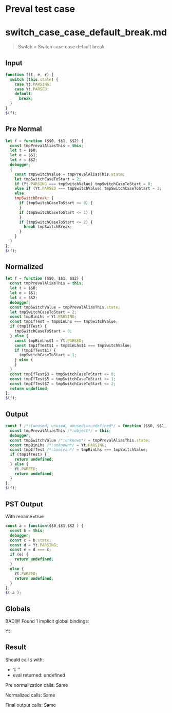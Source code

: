 # Preval test case

# switch_case_case_default_break.md

> Switch > Switch case case default break
>
>

## Input

`````js filename=intro
function f(t, e, r) {
  switch (this.state) {
    case Yt.PARSING:
    case Yt.PARSED:
    default:
      break;
  }
}
$(f);
`````

## Pre Normal


`````js filename=intro
let f = function ($$0, $$1, $$2) {
  const tmpPrevalAliasThis = this;
  let t = $$0;
  let e = $$1;
  let r = $$2;
  debugger;
  {
    const tmpSwitchValue = tmpPrevalAliasThis.state;
    let tmpSwitchCaseToStart = 2;
    if (Yt.PARSING === tmpSwitchValue) tmpSwitchCaseToStart = 0;
    else if (Yt.PARSED === tmpSwitchValue) tmpSwitchCaseToStart = 1;
    else;
    tmpSwitchBreak: {
      if (tmpSwitchCaseToStart <= 0) {
      }
      if (tmpSwitchCaseToStart <= 1) {
      }
      if (tmpSwitchCaseToStart <= 2) {
        break tmpSwitchBreak;
      }
    }
  }
};
$(f);
`````

## Normalized


`````js filename=intro
let f = function ($$0, $$1, $$2) {
  const tmpPrevalAliasThis = this;
  let t = $$0;
  let e = $$1;
  let r = $$2;
  debugger;
  const tmpSwitchValue = tmpPrevalAliasThis.state;
  let tmpSwitchCaseToStart = 2;
  const tmpBinLhs = Yt.PARSING;
  const tmpIfTest = tmpBinLhs === tmpSwitchValue;
  if (tmpIfTest) {
    tmpSwitchCaseToStart = 0;
  } else {
    const tmpBinLhs$1 = Yt.PARSED;
    const tmpIfTest$1 = tmpBinLhs$1 === tmpSwitchValue;
    if (tmpIfTest$1) {
      tmpSwitchCaseToStart = 1;
    } else {
    }
  }
  const tmpIfTest$3 = tmpSwitchCaseToStart <= 0;
  const tmpIfTest$5 = tmpSwitchCaseToStart <= 1;
  const tmpIfTest$7 = tmpSwitchCaseToStart <= 2;
  return undefined;
};
$(f);
`````

## Output


`````js filename=intro
const f /*:(unused, unused, unused)=>undefined*/ = function ($$0, $$1, $$2) {
  const tmpPrevalAliasThis /*:object*/ = this;
  debugger;
  const tmpSwitchValue /*:unknown*/ = tmpPrevalAliasThis.state;
  const tmpBinLhs /*:unknown*/ = Yt.PARSING;
  const tmpIfTest /*:boolean*/ = tmpBinLhs === tmpSwitchValue;
  if (tmpIfTest) {
    return undefined;
  } else {
    Yt.PARSED;
    return undefined;
  }
};
$(f);
`````

## PST Output

With rename=true

`````js filename=intro
const a = function($$0,$$1,$$2 ) {
  const b = this;
  debugger;
  const c = b.state;
  const d = Yt.PARSING;
  const e = d === c;
  if (e) {
    return undefined;
  }
  else {
    Yt.PARSED;
    return undefined;
  }
};
$( a );
`````

## Globals

BAD@! Found 1 implicit global bindings:

Yt

## Result

Should call `$` with:
 - 1: '<function>'
 - eval returned: undefined

Pre normalization calls: Same

Normalized calls: Same

Final output calls: Same

